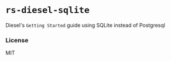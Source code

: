 # `rs-diesel-sqlite`

Diesel's `Getting Started` guide using SQLite instead of Postgresql

### License

MIT